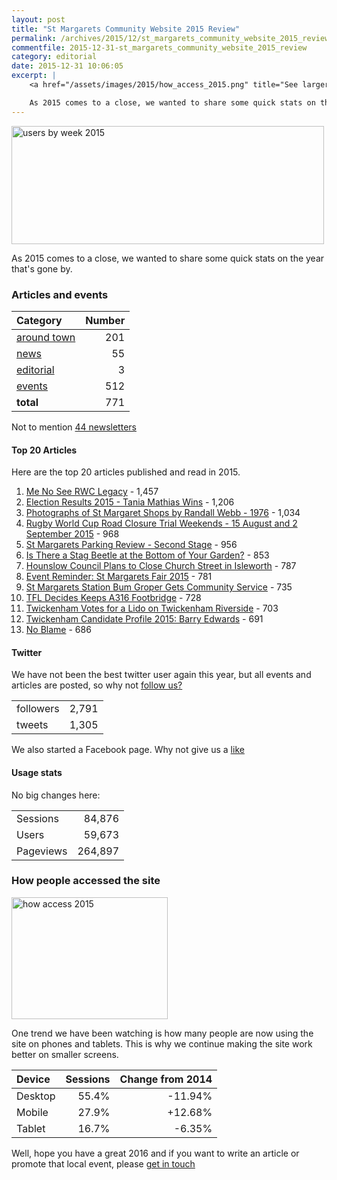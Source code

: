 ```yaml
---
layout: post
title: "St Margarets Community Website 2015 Review"
permalink: /archives/2015/12/st_margarets_community_website_2015_review.html
commentfile: 2015-12-31-st_margarets_community_website_2015_review
category: editorial
date: 2015-12-31 10:06:05
excerpt: |
    <a href="/assets/images/2015/how_access_2015.png" title="See larger version of - how access 2015"><img src="/assets/images/2015/how_access_2015_thumb.png" width="150" height="117" alt="how access 2015" class=" right" /></a>

    As 2015 comes to a close, we wanted to share some quick stats on the year that's gone by.
---
```


<a href="/assets/images/2015/users_by_week_2015.png" title="See larger version of - users by week 2015"><img src="/assets/images/2015/users_by_week_2015_thumb.png" width="500" height="189" alt="users by week 2015" class=" center" /></a>

As 2015 comes to a close, we wanted to share some quick stats on the year that's gone by.

### Articles and events

| Category                                                        | Number |
|:----------------------------------------------------------------|-------:|
|[around town](/archives/around_town/) | 201    |
|[news](/archives/news/)                | 55     |
|[editorial](/archives/editorial/)      | 3      |
|[events](/event)                       | 512    |
| **total**                                                       | 771    |

Not to mention [44 newsletters](/cgi-bin/newsletter.cgi)

#### Top 20 Articles

Here are the top 20 articles published and read in 2015.

1.  [Me No See RWC Legacy](/archives/2015/08/me_no_see_rwc_legacy.html) - 1,457
2.  [Election Results 2015 - Tania Mathias Wins](/archives/2015/05/election_results_2015_tania_mathias_wins.html) - 1,206
3.  [Photographs of St Margaret Shops by Randall Webb - 1976](/archives/2015/04/photographs_of_st_margaret_shops_by_randall_webb_1.html) - 1,034
4.  [Rugby World Cup Road Closure Trial Weekends - 15 August and 2 September 2015](/archives/2015/08/rugby_world_cup_road_closure_trail_weekends_15_aug.html) - 968
5.  [St Margarets Parking Review - Second Stage](/archives/2015/06/st_margarets_parking_review_second_stage.html) - 956
6.  [Is There a Stag Beetle at the Bottom of Your Garden?](/archives/2015/07/is_there_a_stag_beetle_at_the_bottom_of_your_garde.html) - 853
7.  [Hounslow Council Plans to Close Church Street in Isleworth](/archives/2015/10/hounslow_council_plans_to_close_church_street_in_i.html) - 787
8.  [Event Reminder: St Margarets Fair 2015](/archives/2015/07/event_reminder_st_margarets_fair_2015.html) - 781
9.  [St Margarets Station Bum Groper Gets Community Service](/archives/2015/01/st_margarets_station_bum_groper_gets_community_ser.html) - 735
10. [TFL Decides Keeps A316 Footbridge](/archives/2015/01/tfl_decides_keeps_a316_footbridge.html) - 728
11. [Twickenham Votes for a Lido on Twickenham Riverside](/archives/2015/07/twickenham_votes_for_a_lido_on_twickenham_riversid.html) - 703
12. [Twickenham Candidate Profile 2015: Barry Edwards](/archives/2015/04/twickenham_candidate_profile_2015_barry_edwards_uk.html) - 691
13. [No Blame](/archives/2015/04/no_blame.html) - 686

#### Twitter

We have not been the best twitter user again this year, but all events and articles are posted, so why not [follow us?](https://twitter.com/stmgrts)

|           |       |
|-----------|------:|
| followers | 2,791 |
| tweets    | 1,305 |

We also started a Facebook page. Why not give us a [like](https://www.facebook.com/stmgrts/?)

#### Usage stats

No big changes here:

|           |         |
|-----------|--------:|
| Sessions  | 84,876  |
| Users     | 59,673  |
| Pageviews | 264,897 |

### How people accessed the site

<a href="/assets/images/2015/how_access_2015.png" title="See larger version of - how access 2015"><img src="/assets/images/2015/how_access_2015_thumb.png" width="250" height="195" alt="how access 2015" class=" right" /></a>

One trend we have been watching is how many people are now using the site on phones and tablets. This is why we continue making the site work better on smaller screens.

| Device  | Sessions | Change&nbsp;from&nbsp;2014 |
|:--------|---------:|---------------------------:|
| Desktop | 55.4%    | -11.94%                    |
| Mobile  | 27.9%    | +12.68%                    |
| Tablet  | 16.7%    | -6.35%                     |

Well, hope you have a great 2016 and if you want to write an article or promote that local event, please [get in touch](/contact/)

